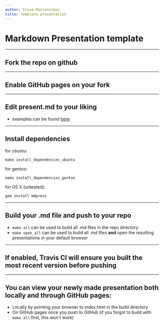 ```yaml
---
author: Slava Maslennikov
title: Template presentation
---
```

# Markdown Presentation template

---
## Fork the repo on github

---
## Enable GitHub pages on your fork

---
## Edit present.md to your liking
* examples can be found [here](https://GitHub.com/egonSchiele/mdpress)

---
## Install dependencies

for ubuntu:

    make install_dependencies_ubuntu

for gentoo:

    make install_dependencies_gentoo

for OS X (untested):

    gem install mdpress

----
## Build your .md file and push to your repo
* `make all` can be used to build all .md files in the repo directory
* `make open_all` can be used to build all .md files **and** open the resulting presentations in your default browser

---
## If enabled, Travis CI will ensure you built the most recent version before pushing

---
## You can view your newly made presentation both locally and through GitHub pages:
* Locally by pointing your browser to index.html in the build directory
* On GitHub pages once you push to GitHub (if you forgot to build with `make all` first, this won't work)
